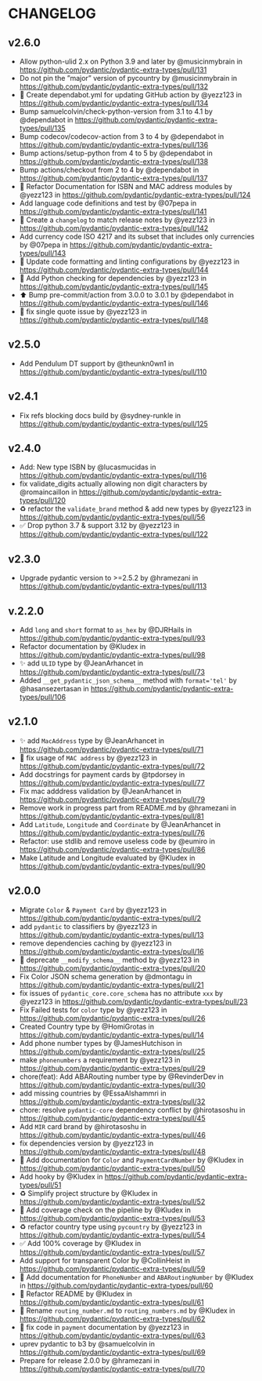 # CHANGELOG

## v2.6.0

* Allow python-ulid 2.x on Python 3.9 and later by @musicinmybrain in <https://github.com/pydantic/pydantic-extra-types/pull/131>
* Do not pin the ”major” version of pycountry by @musicinmybrain in <https://github.com/pydantic/pydantic-extra-types/pull/132>
* 🤖 Create dependabot.yml for updating GitHub action by @yezz123 in <https://github.com/pydantic/pydantic-extra-types/pull/134>
* Bump samuelcolvin/check-python-version from 3.1 to 4.1 by @dependabot in <https://github.com/pydantic/pydantic-extra-types/pull/135>
* Bump codecov/codecov-action from 3 to 4 by @dependabot in <https://github.com/pydantic/pydantic-extra-types/pull/136>
* Bump actions/setup-python from 4 to 5 by @dependabot in <https://github.com/pydantic/pydantic-extra-types/pull/138>
* Bump actions/checkout from 2 to 4 by @dependabot in <https://github.com/pydantic/pydantic-extra-types/pull/137>
* :memo: Refactor Documentation for ISBN and MAC address modules by @yezz123 in <https://github.com/pydantic/pydantic-extra-types/pull/124>
* Add language code definitions and test by @07pepa in <https://github.com/pydantic/pydantic-extra-types/pull/141>
* :memo: Create a `changelog` to match release notes by @yezz123 in <https://github.com/pydantic/pydantic-extra-types/pull/142>
* Add currency code ISO 4217 and its subset that includes only currencies by @07pepa in <https://github.com/pydantic/pydantic-extra-types/pull/143>
* 🔨 Update code formatting and linting configurations by @yezz123 in <https://github.com/pydantic/pydantic-extra-types/pull/144>
* 👷 Add Python checking for dependencies by @yezz123 in <https://github.com/pydantic/pydantic-extra-types/pull/145>
* ⬆ Bump pre-commit/action from 3.0.0 to 3.0.1 by @dependabot in <https://github.com/pydantic/pydantic-extra-types/pull/146>
* 🐛 fix single quote issue  by @yezz123 in <https://github.com/pydantic/pydantic-extra-types/pull/148>

## v2.5.0

* Add Pendulum DT support by @theunkn0wn1 in <https://github.com/pydantic/pydantic-extra-types/pull/110>

## v2.4.1

* Fix refs blocking docs build by @sydney-runkle in <https://github.com/pydantic/pydantic-extra-types/pull/125>

## v2.4.0

* Add: New type ISBN by @lucasmucidas in <https://github.com/pydantic/pydantic-extra-types/pull/116>
* fix validate_digits actually allowing non digit characters by @romaincaillon in <https://github.com/pydantic/pydantic-extra-types/pull/120>
* ♻️ refactor the `validate_brand` method & add new types by @yezz123 in <https://github.com/pydantic/pydantic-extra-types/pull/56>
* ✅ Drop python 3.7 & support 3.12 by @yezz123 in <https://github.com/pydantic/pydantic-extra-types/pull/122>

## v2.3.0

* Upgrade pydantic version to >=2.5.2 by @hramezani in <https://github.com/pydantic/pydantic-extra-types/pull/113>

## v.2.2.0

* Add `long` and `short` format to `as_hex` by @DJRHails in <https://github.com/pydantic/pydantic-extra-types/pull/93>
* Refactor documentation by @Kludex in <https://github.com/pydantic/pydantic-extra-types/pull/98>
* ✨  add `ULID` type by @JeanArhancet in <https://github.com/pydantic/pydantic-extra-types/pull/73>
* Added `__get_pydantic_json_schema__` method with `format='tel'` by @hasansezertasan in <https://github.com/pydantic/pydantic-extra-types/pull/106>

## v2.1.0

* ✨  add `MacAddress` type by @JeanArhancet in <https://github.com/pydantic/pydantic-extra-types/pull/71>
* :memo: fix usage of `MAC address` by @yezz123 in <https://github.com/pydantic/pydantic-extra-types/pull/72>
* Add docstrings for payment cards by @tpdorsey in <https://github.com/pydantic/pydantic-extra-types/pull/77>
* Fix mac adddress validation by @JeanArhancet in <https://github.com/pydantic/pydantic-extra-types/pull/79>
* Remove work in progress part from README.md by @hramezani in <https://github.com/pydantic/pydantic-extra-types/pull/81>
* Add `Latitude`, `Longitude` and `Coordinate`  by @JeanArhancet in <https://github.com/pydantic/pydantic-extra-types/pull/76>
* Refactor: use stdlib and remove useless code by @eumiro in <https://github.com/pydantic/pydantic-extra-types/pull/86>
* Make Latitude and Longitude evaluated by @Kludex in <https://github.com/pydantic/pydantic-extra-types/pull/90>

## v2.0.0

* Migrate `Color` & `Payment Card` by @yezz123 in <https://github.com/pydantic/pydantic-extra-types/pull/2>
* add `pydantic` to classifiers by @yezz123 in <https://github.com/pydantic/pydantic-extra-types/pull/13>
* remove dependencies caching by @yezz123 in <https://github.com/pydantic/pydantic-extra-types/pull/16>
* :bug: deprecate `__modify_schema__` method by @yezz123 in <https://github.com/pydantic/pydantic-extra-types/pull/20>
* Fix Color JSON schema generation by @dmontagu in <https://github.com/pydantic/pydantic-extra-types/pull/21>
* fix issues of `pydantic_core.core_schema` has no attribute `xxx` by @yezz123 in <https://github.com/pydantic/pydantic-extra-types/pull/23>
* Fix Failed tests for `color` type by @yezz123 in <https://github.com/pydantic/pydantic-extra-types/pull/26>
* Created Country type by @HomiGrotas in <https://github.com/pydantic/pydantic-extra-types/pull/14>
* Add phone number types by @JamesHutchison in <https://github.com/pydantic/pydantic-extra-types/pull/25>
* make `phonenumbers` a requirement by @yezz123 in <https://github.com/pydantic/pydantic-extra-types/pull/29>
* chore(feat): Add ABARouting number type by @RevinderDev in <https://github.com/pydantic/pydantic-extra-types/pull/30>
* add missing countries by @EssaAlshammri in <https://github.com/pydantic/pydantic-extra-types/pull/32>
* chore: resolve `pydantic-core` dependency conflict by @hirotasoshu in <https://github.com/pydantic/pydantic-extra-types/pull/45>
* Add `MIR` card brand by @hirotasoshu in <https://github.com/pydantic/pydantic-extra-types/pull/46>
* fix dependencies version by @yezz123 in <https://github.com/pydantic/pydantic-extra-types/pull/48>
* 📝 Add documentation for `Color` and `PaymentCardNumber` by @Kludex in <https://github.com/pydantic/pydantic-extra-types/pull/50>
* Add hooky by @Kludex in <https://github.com/pydantic/pydantic-extra-types/pull/51>
* ♻️ Simplify project structure by @Kludex in <https://github.com/pydantic/pydantic-extra-types/pull/52>
* 👷 Add coverage check on the pipeline by @Kludex in <https://github.com/pydantic/pydantic-extra-types/pull/53>
* ♻️ refactor country type using `pycountry` by @yezz123 in <https://github.com/pydantic/pydantic-extra-types/pull/54>
* ✅ Add 100% coverage by @Kludex in <https://github.com/pydantic/pydantic-extra-types/pull/57>
* Add support for transparent Color by @CollinHeist in <https://github.com/pydantic/pydantic-extra-types/pull/59>
* 📝 Add documentation for `PhoneNumber` and `ABARoutingNumber` by @Kludex in <https://github.com/pydantic/pydantic-extra-types/pull/60>
* 📝 Refactor README by @Kludex in <https://github.com/pydantic/pydantic-extra-types/pull/61>
* 🚚 Rename `routing_number.md` to `routing_numbers.md` by @Kludex in <https://github.com/pydantic/pydantic-extra-types/pull/62>
* :memo: fix code in `payment` documentation by @yezz123 in <https://github.com/pydantic/pydantic-extra-types/pull/63>
* uprev pydantic to b3 by @samuelcolvin in <https://github.com/pydantic/pydantic-extra-types/pull/69>
* Prepare for release 2.0.0 by @hramezani in <https://github.com/pydantic/pydantic-extra-types/pull/70>
